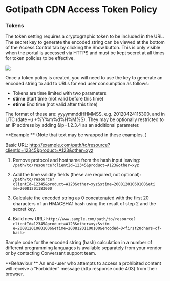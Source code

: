 # Gotipath CDN Access Token Policy


### Tokens
The token setting requires a cryptographic token to be included in the URL. The secret key to generate the encoded string can be viewed at the bottom of the Access Control tab by clicking the Show button. This is only visible when the portal is accessed via HTTPS and must be kept secret at all times for token policies to be effective.

[![](https://i.ibb.co/L5vBL1Z/Screenshot-22.png)](https://console.gotipath.com)

Once a token policy is created, you will need to use the key to generate an encoded string to add to
URLs for end user consumption as follows: 

* Tokens are time limited with two parameters
* **stime** Start time (not valid before this time)
* **etime** End time (not valid after this time)

The format of these are: yyyymmddHHMMSS, e.g. 20120424115300, and in UTC (date –u
+%Y%m%d%H%M%S).
They may be optionally restricted to an IP address by adding &ip=1.2.3.4 as an additional parameter.



**Example **
(Note that text may be wrapped in these examples. )

Basic URL: 
http://example.com/path/to/resource?clientId=12345&product=A123&other=xyz 

1. Remove protocol and hostname from the hash input leaving: 
`/path/to/resource?clientId=12345&product=A123&other=xyz `

2. Add the time validity fields (these are required, not optional): 
`/path/to/resource?clientId=12345&product=A123&other=xyz&stime=20081201060100&eti
me=20081201183000 `

3. Calculate the encoded string as 0 concatenated with the first 20 characters of an 
HMACSHA1 hash using the result of step 2 and the secret key. 

4. Build new URL: 
`http://www.sample.com/path/to/resource?clientId=12345&product=A123&other=xyz&stim
e=200812010601006&etime=20081201100100&encoded=0<first20chars-of-hash>`

Sample code for the encoded string (hash) calculation in a number of different programming 
languages is available separately from your vendor or by contacting Conversant support team. 

**Behaviour **
An end-user who attempts to access a prohibited content will receive a ”Forbidden” message (http response code 403) from their browser.

